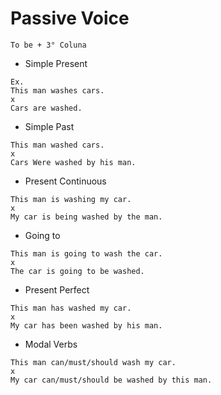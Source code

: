 # Passive Voice 
``` To be + 3° Coluna ``` 
- Simple Present 
```
Ex. 
This man washes cars.
x
Cars are washed.
```
- Simple Past 
``` 
This man washed cars.
x
Cars Were washed by his man.
``` 
- Present Continuous
``` 
This man is washing my car.
x
My car is being washed by the man.
``` 
- Going to
``` 
This man is going to wash the car.
x
The car is going to be washed.
```
- Present Perfect 
```
This man has washed my car.
x
My car has been washed by his man.
``` 
- Modal Verbs 
```
This man can/must/should wash my car.
x
My car can/must/should be washed by this man.
```
